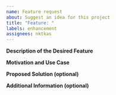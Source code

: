 ```yaml
---
name: Feature request
about: Suggest an idea for this project
title: "Feature: "
labels: enhancement
assignees: nktkas
---
```


**Description of the Desired Feature**

<!-- Provide a concise description of the feature or enhancement you would like to see. -->

**Motivation and Use Case**

<!-- Explain why this feature is important for you or others. How does it improve the library or make tasks easier? -->

**Proposed Solution (optional)**

<!-- If you have an idea of how to implement this feature, please share it. -->

**Additional Information (optional)**

<!-- Any additional details, links or screenshots that can help understand your request. -->
